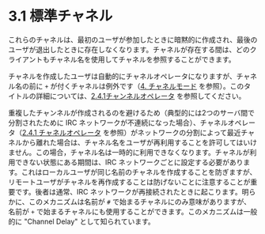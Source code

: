 # 3.1 標準チャネル

これらのチャネルは、最初のユーザが参加したときに暗黙的に作成され、最後のユーザが退出したときに存在しなくなります。チャネルが存在する間は、どのクライアントもチャネル名を使用してチャネルを参照することができます。

チャネルを作成したユーザは自動的にチャネルオペレータになりますが、チャネル名の前に `+` が付くチャネルは例外です（[4. チャネルモード](../channel-modes/index.md) を参照）。このタイトルの詳細については、[2.4.1チャンネルオペレータ](../channel-characteristics/channel-operators.md) を参照してください。

重複したチャンネルが作成されるのを避けるため（典型的には2つのサーバ間で分割されたために IRC ネットワークが不連続になった場合）、チャネルオペレータ（[2.4.1 チャネルオペレータ](../channel-characteristics/channel-operators.md) を参照）がネットワークの分割によって最近チャネルから離れた場合は、チャネル名をユーザが再利用することを許可してはいけません。この場合，チャネル名は一時的に利用できなくなります。チャネルが利用できない状態にある期間は、IRC ネットワークごとに設定する必要があります。これはローカルユーザが同じ名前のチャネルを作成することを防ぎますが、リモートユーザがチャネルを再作成することは防げないことに注意することが重要です。後者は通常、IRC ネットワークが再接続されたときに起こります。明らかに、このメカニズムは名前が `#` で始まるチャネルにのみ意味がありますが、名前が `+` で始まるチャネルにも使用することができます。このメカニズムは一般的に "Channel Delay" として知られています。
